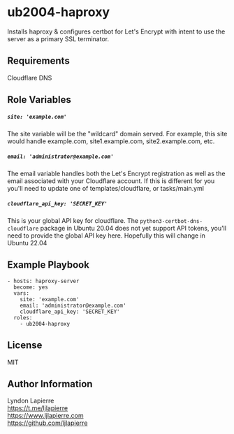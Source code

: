 ub2004-haproxy
=========

Installs haproxy & configures certbot for Let's Encrypt with intent to use the server as a primary SSL terminator.

Requirements
------------

Cloudflare DNS

Role Variables
--------------

##### ```site: 'example.com'```
The site variable will be the "wildcard" domain served. For example, this site would handle example.com, site1.example.com, site2.example.com, etc.

##### ```email: 'administrator@example.com'```
The email variable handles both the Let's Encrypt registration as well as the email associated with your Cloudflare account. If this is different for you you'll need to update one of templates/cloudflare, or tasks/main.yml

##### ```cloudflare_api_key: 'SECRET_KEY'```
This is your global API key for cloudflare. The ```python3-certbot-dns-cloudflare``` package in Ubuntu 20.04 does not yet support API tokens, you'll need to provide the global API key here. Hopefully this will change in Ubuntu 22.04

Example Playbook
----------------

    - hosts: haproxy-server
      become: yes
      vars:
        site: 'example.com'
        email: 'administrator@example.com'
        cloudflare_api_key: 'SECRET_KEY'
      roles:
        - ub2004-haproxy

License
-------

MIT

Author Information
------------------

Lyndon Lapierre  
https://t.me/ljlapierre  
https://www.ljlapierre.com  
https://github.com/ljlapierre
